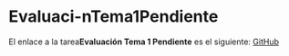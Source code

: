 # Evaluaci-nTema1Pendiente

El enlace a la tarea**Evaluación Tema 1 Pendiente** es el siguiente: [GitHub](https://github.com/migueliiin/Evaluaci-nTema1Pendiente.git)